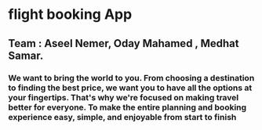 # flight booking App
## Team : Aseel Nemer, Oday Mahamed , Medhat Samar.
### We want to bring the world to you. From choosing a destination to finding the best price, we want you to have all the options at your fingertips. That's why we're focused on making travel better for everyone. To make the entire planning and booking experience easy, simple, and enjoyable from start to finish

